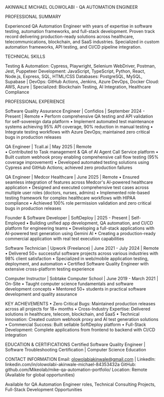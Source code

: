 AKINWALE MICHAEL OLOWOLABI - QA AUTOMATION ENGINEER

PROFESSIONAL SUMMARY

Experienced QA Automation Engineer with years of expertise in software testing, automation frameworks, and full-stack development. Proven track record delivering production-ready solutions across healthcare, telecommunications, blockchain, and SaaS industries. Specialized in custom automation frameworks, API testing, and CI/CD pipeline integration.

TECHNICAL SKILLS

Testing & Automation: Cypress, Playwright, Selenium WebDriver, Postman, Jest, Puppeteer
Development: JavaScript, TypeScript, Python, React, Node.js, Express, SQL, HTML/CSS
Databases: PostgreSQL, MySQL, Supabase | DevOps: GitHub Actions, Jenkins, Azure DevOps, Docker
Cloud: AWS, Azure | Specialized: Blockchain Testing, AI Integration, Healthcare Compliance

PROFESSIONAL EXPERIENCE

Software Quality Assurance Engineer | Confidios | September 2024 - Present | Remote
• Perform comprehensive QA testing and API validation for self-sovereign data platform
• Implement automated test maintenance systems achieving 95% API coverage, 90% reduction in manual testing
• Integrate testing workflows with Azure DevOps; maintained zero critical bugs in production releases

QA Engineer | Tcall.ai | May 2025 | Remote  
• Contributed to Task management & QA of AI Agent Call Service platform 
• Built custom webhook proxy enabling comprehensive call flow testing (95% coverage improvement)
• Developed automated testing solutions using Cypress and GitHub Actions; achieved zero production failures

QA Engineer | Medcor Healthcare | June 2025 | Remote
• Ensured seamless integration of features across Medcor's AI-powered healthcare application
• Designed and executed comprehensive test cases across multiple user roles (doctors, nurses, admins)
• Implemented role-based testing framework for complex healthcare workflows with HIPAA compliance
• Achieved 100% role permission validation and zero critical bugs in production releases

Founder & Software Developer | SoftDeploy | 2025 - Present | Self-Employed
• Building unified app development, QA automation, and CI/CD platform for engineering teams
• Developing a full-stack applications with AI-powered test generation using Gemini AI
• Creating a production-ready commercial application with real test execution capabilities

Software Technician | Upwork (Freelance) | June 2021 - July 2024 | Remote
• Delivered 50+ successful software projects across various industries with 98% client     satisfaction
• Specialized in web/mobile application testing, deployment, and automation
• Certified Software Quality Engineer with extensive cross-platform testing experience

Computer Instructor | Sobtake Computer School | June 2019 - March 2021 | On-Site
• Taught computer science fundamentals and software development concepts
• Mentored 50+ students in practical software development and quality assurance

KEY ACHIEVEMENTS
• Zero Critical Bugs: Maintained production releases across all projects for 18+ months
• Cross-Industry Expertise: Delivered solutions in healthcare, telecom, blockchain, and SaaS
• Technical Innovation: Created custom webhook proxy and AI test generation solutions
• Commercial Success: Built sellable SoftDeploy platform
• Full-Stack Development: Complete applications from frontend to backend with CI/CD integration

EDUCATION & CERTIFICATIONS
Certified Software Quality Engineer | Software Troubleshooting Certification | Computer Science Education

CONTACT INFORMATION
Email: olowolabiakinwale@gmail.com | LinkedIn: linkedin.com/in/olowolabi-akinwale-michael-84353432a
GitHub: github.com/Mikeolab/mike-qa-automation-portfolio/
Location: Remote (Available for global opportunities)

Available for QA Automation Engineer roles, Technical Consulting Projects, Full-Stack Development Opportunities


